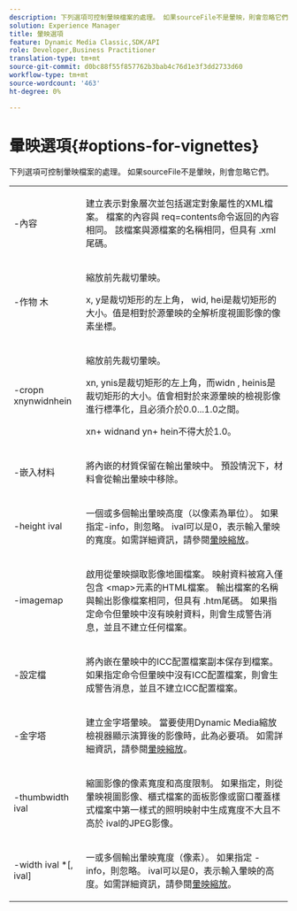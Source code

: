 ```yaml
---
description: 下列選項可控制暈映檔案的處理。 如果sourceFile不是暈映，則會忽略它們。
solution: Experience Manager
title: 暈映選項
feature: Dynamic Media Classic,SDK/API
role: Developer,Business Practitioner
translation-type: tm+mt
source-git-commit: d0bc88f55f857762b3bab4c76d1e3f3dd2733d60
workflow-type: tm+mt
source-wordcount: '463'
ht-degree: 0%

---
```



# 暈映選項{#options-for-vignettes}

下列選項可控制暈映檔案的處理。 如果sourceFile不是暈映，則會忽略它們。

<table id="simpletable_6D0C967EB84947FBAC34B46C4BB23AF0"> 
 <tr class="strow"> 
  <td class="stentry"> <p><span class="codeph"> -內容</span> </p></td> 
  <td class="stentry"> <p>建立表示對象層次並包括選定對象屬性的XML檔案。 檔案的內容與<span class="codeph"> req=contents</span>命令返回的內容相同。 該檔案與源檔案的名稱相同，但具有<span class="filepath"> .xml</span>尾碼。 </p></td> 
 </tr> 
 <tr class="strow"> 
  <td class="stentry"> <p><span class="codeph">-作物 <span class="varname"> </span><span class="varname"> </span><span class="varname"> </span><span class="varname"> 木</span></span> </p></td> 
  <td class="stentry"> <p>縮放前先裁切暈映。 </p> <p><span class="codeph"><span class="varname"> x</span>,<span class="varname"> </span></span> y是裁切矩形的左上角， <span class="codeph"><span class="varname"> wid</span>,<span class="varname"> </span></span> hei是裁切矩形的大小。值是相對於源暈映的全解析度視圖影像的像素坐標。 </p></td> 
 </tr> 
 <tr class="strow"> 
  <td class="stentry"> <p><span class="codeph">-cropn  <span class="varname"> </span><span class="varname"> </span><span class="varname"> </span><span class="varname"> xnynwidnhein</span></span> </p> </td> 
  <td class="stentry"> <p>縮放前先裁切暈映。 </p> <p><span class="codeph"><span class="varname"> xn</span>,<span class="varname"> </span></span> ynis是裁切矩形的左上角，而widn <span class="codeph"><span class="varname"> ,</span><span class="varname"> </span></span> heinis是裁切矩形的大小。值會相對於來源暈映的檢視影像進行標準化，且必須介於0.0...1.0之間。 </p> <p><span class="codeph"><span class="varname"> xn</span></span>+<span class="codeph"><span class="varname"> </span></span> widnand  <span class="codeph"><span class="varname"> yn</span></span>+<span class="codeph"><span class="varname"> </span></span> hein不得大於1.0。 </p></td> 
 </tr> 
 <tr class="strow"> 
  <td class="stentry"> <p><span class="codeph"> -嵌入材料</span> </p></td> 
  <td class="stentry"> <p>將內嵌的材質保留在輸出暈映中。 預設情況下，材料會從輸出暈映中移除。 </p></td> 
 </tr> 
 <tr class="strow"> 
  <td class="stentry"> <p><span class="codeph">-height  <span class="varname"> ival</span></span> </p></td> 
  <td class="stentry"> <p>一個或多個輸出暈映高度（以像素為單位）。 如果指定-info，則忽略。 <span class="varname"> </span> ival可以是0，表示輸入暈映的寬度。如需詳細資訊，請參閱<a href="../../../../ir-api/vntc/utilities/c-ir-vignette-converter-vntc/c-ir-vignette-scaling.md#concept-e373a29c2f954df98d704c7723804585" type="concept" format="dita" scope="local">暈映縮放</a>。 </p></td> 
 </tr> 
 <tr class="strow"> 
  <td class="stentry"> <p><span class="codeph"> -imagemap</span> </p></td> 
  <td class="stentry"> <p>啟用從暈映擷取影像地圖檔案。 映射資料被寫入僅包含<span class="codeph"> &lt;map&gt;</span>元素的HTML檔案。 輸出檔案的名稱與輸出影像檔案相同，但具有<span class="filepath"> .htm</span>尾碼。 如果指定命令但暈映中沒有映射資料，則會生成警告消息，並且不建立任何檔案。 </p></td> 
 </tr> 
 <tr class="strow"> 
  <td class="stentry"> <p><span class="codeph"> -設定檔</span> </p></td> 
  <td class="stentry"> <p>將內嵌在暈映中的ICC配置檔案副本保存到檔案。 如果指定命令但暈映中沒有ICC配置檔案，則會生成警告消息，並且不建立ICC配置檔案。 </p></td> 
 </tr> 
 <tr class="strow"> 
  <td class="stentry"> <p><span class="codeph"> -金字塔</span> </p></td> 
  <td class="stentry"> <p>建立金字塔暈映。 當要使用Dynamic Media縮放檢視器顯示演算後的影像時，此為必要項。 如需詳細資訊，請參閱<a href="../../../../ir-api/vntc/utilities/c-ir-vignette-converter-vntc/c-ir-vignette-scaling.md#concept-e373a29c2f954df98d704c7723804585" type="concept" format="dita" scope="local">暈映縮放</a>。 </p></td> 
 </tr> 
 <tr class="strow"> 
  <td class="stentry"> <p><span class="codeph">-thumbwidth  <span class="varname"> ival</span></span> </p></td> 
  <td class="stentry"> <p>縮圖影像的像素寬度和高度限制。 如果指定，則從暈映視圖影像、櫃式檔案的面板影像或窗口覆蓋樣式檔案中第一樣式的照明映射中生成寬度不大且不高於<span class="varname"> ival</span>的JPEG影像。 </p></td> 
 </tr> 
 <tr class="strow"> 
  <td class="stentry"> <p><span class="codeph">-width  <span class="varname"> ival</span> *[,<span class="varname"> ival</span>]</span> </p></td> 
  <td class="stentry"> <p>一或多個輸出暈映寬度（像素）。 如果指定<span class="codeph"> -info</span>，則忽略。 <span class="varname"> </span> ival可以是0，表示輸入暈映的高度。如需詳細資訊，請參閱<a href="../../../../ir-api/vntc/utilities/c-ir-vignette-converter-vntc/c-ir-vignette-scaling.md#concept-e373a29c2f954df98d704c7723804585" type="concept" format="dita" scope="local">暈映縮放</a>。 </p></td> 
 </tr> 
</table>

